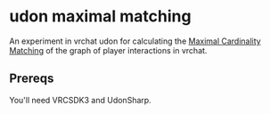 # udon maximal matching

An experiment in vrchat udon for calculating the [Maximal Cardinality Matching][0]
of the graph of player interactions in vrchat.

[0]: https://en.wikipedia.org/wiki/Maximum_cardinality_matching

## Prereqs

You'll need VRCSDK3 and UdonSharp.
